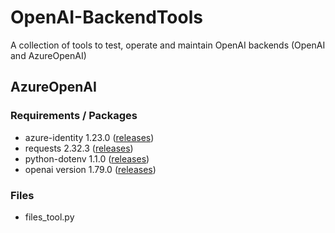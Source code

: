 # OpenAI-BackendTools
A collection of tools to test, operate and maintain OpenAI backends (OpenAI and AzureOpenAI)


## AzureOpenAI

### Requirements / Packages
- azure-identity 1.23.0 ([releases](https://pypi.org/project/azure-identity/))
- requests 2.32.3 ([releases](https://pypi.org/project/requests/))
- python-dotenv 1.1.0 ([releases](https://pypi.org/project/python-dotenv/))
- openai version 1.79.0 ([releases](https://github.com/openai/openai-python/tags))

### Files
- files_tool.py

